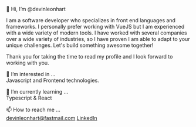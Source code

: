 👋 Hi, I’m @devinleonhart

I am a software developer who specializes in front end languages and frameworks. I personally prefer working with VueJS but I am experienced with a wide variety of modern tools. I have worked with several companies over a wide variety of industries, so I have proven I am able to adapt to your unique challenges. Let's build something awesome together!  

Thank you for taking the time to read my profile and I look forward to working with you.

👀 I’m interested in ...  
Javascript and Frontend technologies.

🌱 I’m currently learning ...  
Typescript & React

📫 How to reach me ...  
devinleonhart@fastmail.com
[LinkedIn](https://www.linkedin.com/in/devin-leonhart-b5b6989b/)
